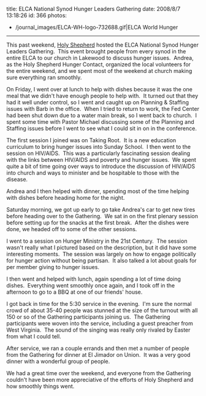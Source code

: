 title: ELCA National Synod Hunger Leaders Gathering
date: 2008/8/7 13:18:26
id: 366
photos:
- /journal_images/ELCA-WH-logo-732688.gif|ELCA World Hunger
---
This past weekend, [Holy Shepherd](http://www.holyshepherd.com) hosted the ELCA National Synod Hunger Leaders Gathering.  This event brought people from every synod in the entire ELCA to our church in Lakewood to discuss hunger issues.  Andrea, as the Holy Shepherd Hunger Contact, organized the local volunteers for the entire weekend, and we spent most of the weekend at church making sure everything ran smoothly.

On Friday, I went over at lunch to help with dishes because it was the one meal that we didn't have enough people to help with.  It turned out that they had it well under control, so I went and caught up on Planning & Staffing issues with Barb in the office.  When I tried to return to work, the Fed Center had been shut down due to a water main break, so I went back to church.  I spent some time with Pastor Michael discussing some of the Planning and Staffing issues before I went to see what I could sit in on in the conference.

The first session I joined was on Taking Root.  It is a new education curriculum to bring hunger issues into Sunday School.  I then went to the session on HIV/AIDS.  This was a particularly fascinating session dealing with the links between HIV/AIDS and poverty and hunger issues.  We spent quite a bit of time going over ways to introduce the discussion of HIV/AIDS into church and ways to minister and be hospitable to those with the disease.

Andrea and I then helped with dinner, spending most of the time helping with dishes before heading home for the night.

Saturday morning, we got up early to go take Andrea's car to get new tires before heading over to the Gathering.  We sat in on the first plenary session before setting up for the snacks at the first break.  After the dishes were done, we headed off to some of the other sessions.

I went to a session on Hunger Ministry in the 21st Century.  The session wasn't really what I pictured based on the description, but it did have some interesting moments.  The session was largely on how to engage politically for hunger action without being partisan.  It also talked a lot about goals for per member giving to hunger issues.

I then went and helped with lunch, again spending a lot of time doing dishes.  Everything went smoothly once again, and I took off in the afternoon to go to a BBQ at one of our friends' house.

I got back in time for the 5:30 service in the evening.  I'm sure the normal crowd of about 35-40 people was stunned at the size of the turnout with all 150 or so of the Gathering participants joining us.  The Gathering participants were woven into the service, including a guest preacher from West Virginia.  The sound of the singing was really only rivaled by Easter from what I could tell.

After service, we ran a couple errands and then met a number of people from the Gathering for dinner at El Jimador on Union.  It was a very good dinner with a wonderful group of people.

We had a great time over the weekend, and everyone from the Gathering couldn't have been more appreciative of the efforts of Holy Shepherd and how smoothly things went. 